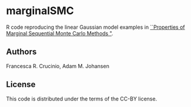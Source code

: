 # marginalSMC

R code reproducing the linear Gaussian model examples in [``Properties of Marginal Sequential Monte Carlo Methods
"](https://arxiv.org/abs/2303.03498).

## Authors

Francesca R. Crucinio, Adam M. Johansen

## License 
This code is distributed under the terms of the CC-BY license.
